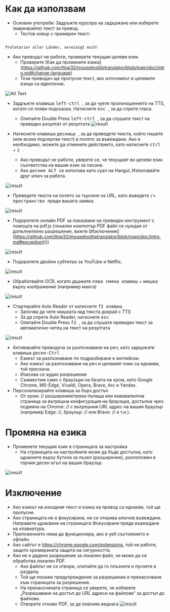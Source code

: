 # Как да използвам


- Основни употреби: Задръжте курсора на задържане или изберете (маркирайте) текст за превод.
  - Тестов ховър с примерен текст:
```console

Proletarier aller Länder, vereinigt euch!

```

  - Ако преводът не работи, проверете текущия целеви език
    - Проверете [Как да промените езика] (https://github.com/ttop32/mousetooltiptranslator/blob/main/doc/intro.md#change-language)
    - Този преводач ще пропусне текст, ако източникът и целевите езици са идентични.


![Alt Text](/doc/reagre.gif)



- Задръжте клавиша <kbd> left-ctrl </kbd>, за да чуете произношението на TTS, когато се появи подсказка. Натиснете <kbd> esc </kbd>, за да спрете гласа.
  - Опитайте Double Press <kbd> left-ctrl </kbd>, за да слушате текст на преведен резултат от резултата
![result](/doc/20.gif)



- Натиснете клавиша <kbd> десница </kbd>, за да преведете текста, който пишете (или всеки подчертан текст) в полето за въвеждане. Ако е необходимо, можете да отмените действието, като натиснете <kbd> ctrl </kbd> + <kbd> z </kbd>.
  - Ако преводът не работи, уверете се, че текущият ви целеви език съответства на вашия език за писане.
  - Ако <kbd> десния ALT </kbd> се използва като суап на Hangul,
Използвайте друг ключ за работа.


![result](/doc/11.gif)



- Преведете текста на полето за търсене на URL, като въведете <kbd>/</kbd>+<kbd> пространство </kbd> преди вашата заявка.


![result](/doc/21.gif)



- Подкрепете онлайн PDF за показване на преведен инструмент с помощта на pdf.js (локален компютър PDF файл се нуждае от допълнително разрешение, вижте [Изключение] (https://github.com/ttop32/mousetooltiptranslator/blob/main/doc/intro.md#exception))))


![result](/doc/12.gif)



- Подкрепете двойни субтитри за YouTube и Netflix.


![result](/doc/16.gif)



- Обработвайте OCR, когато държите <kbd> лява смяна </kbd> клавиш + мишка върху изображение (например манга)


![result](/doc/15.gif)



- Стартирайте Auto Reader от натиснете <kbd> f2 </kbd> клавиш
  - Започва да чете мишката над текста докрай с TTS
  - За да спрете Auto Reader, натиснете <kbd> esc </kbd>
  - Опитайте Double Press <kbd> f2 </kbd>, за да слушате преведен текст за автоматично четец на текст на резултата


![result](/doc/30.gif)



- Активирайте преводача за разпознаване на реч, като задържате клавиша <kbd> десен-Ctrl </kbd>.
  - Езикът за разпознаване по подразбиране е английски.
  - Ако езикът за разпознаване на реч и целевият език са еднакви, той прескача.
  - Изисква се аудио разрешение
  - Съвместим само с браузъри на базата на хром, като Google Chrome, MS-Edge, Vivaldi, Opera, Brave, Arc и Yandex.
- Персонализирайте клавиша за бърз достъп
  - От хром: // разширения/преки пътища или еквивалентна страница за вътрешна конфигурация на браузъра, достъпна чрез подмяна на Chrome: // с вътрешния URL адрес на вашия браузър (например Edge: //, браузър: // или Brave: // и т.н.).
# Промяна на езика
- Променете текущия език в страницата за настройка
  - На страницата на настройките може да бъде достъпна, като щракнете върху бутона за пъзел (разширение), разположен в горния десен ъгъл на вашия браузър.


![result](/doc/14.gif)





# Изключение


- Ако езикът на изходния текст и езика на превод са еднакви, той ще пропусне.
- Ако страницата не е фокусирана, не се открива ключов въвеждане.
Направете щракване на страницата Фокусиране преди въвеждане на клавиатура.
- Приложението няма да функционира, ако в уеб състоянието е офлайн.
- Ако сайтът е <https://chrome.google.com/extensions>, той не работи, защото хромираната защита на сигурността.
- Ако не е дадено разрешение за локален файл, не може да се обработва локален PDF.
  - Ако файлът не се отвори, опитайте да го плъзнете и пуснете в раздела.
  - Той ще покаже предупреждение за разрешение и пренасочване към страницата за разрешение.
  - На пренасочената страница се уверете, че изберете „Разрешаване на достъп до URL адреси на файлове“ за достъп до файлове.
  - Отворете отново PDF, за да повлияе веднага
![result](/doc/10.gif)
